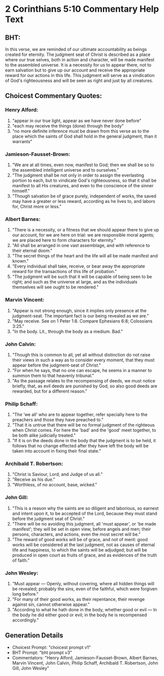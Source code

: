 # 2 Corinthians 5:10 Commentary Help Text

## BHT:
In this verse, we are reminded of our ultimate accountability as beings created for eternity. The judgment seat of Christ is described as a place where our true selves, both in action and character, will be made manifest to the assembled universe. It is a necessity for us to appear there, not to earn salvation but to give up our account and receive the appropriate reward for our actions in this life. This judgment will serve as a vindication of God's righteousness and will be seen as right and just by all creatures.

## Choicest Commentary Quotes:
### Henry Alford:
1. "appear in our true light, appear as we have never done before"
2. "each may receive the things (done) through the body"
3. "no more definite inference must be drawn from this verse as to the place which the saints of God shall hold in the general judgment, than it warrants"

### Jamieson-Fausset-Brown:
1. "We are at all times, even now, manifest to God; then we shall be so to the assembled intelligent universe and to ourselves." 
2. "The judgment shall be not only in order to assign the everlasting portion to each, but to vindicate God's righteousness, so that it shall be manifest to all His creatures, and even to the conscience of the sinner himself." 
3. "Though salvation be of grace purely, independent of works, the saved may have a greater or less reward, according as he lives to, and labors for, Christ more or less."

### Albert Barnes:
1. "There is a necessity, or a fitness that we should appear there to give up our account, for we are here on trial: we are responsible moral agents; we are placed here to form characters for eternity."
2. "All shall be arranged in one vast assemblage, and with reference to their eternal doom."
3. "The secret things of the heart and the life will all be made manifest and known."
4. "Every individual shall take, receive, or bear away the appropriate reward for the transactions of this life of probation."
5. "The judgment will be such that it will be capable of being seen to be right; and such as the universe at large, and as the individuals themselves will see ought to be rendered."

### Marvin Vincent:
1. "Appear is not strong enough, since it implies only presence at the judgment-seat. The important fact is our being revealed as we are."
2. "May receive. See on 1 Peter 1:8. Compare Ephesians 6:8; Colossians 3:25."
3. "In the body. Lit., through the body as a medium. Bad."

### John Calvin:
1. "Though this is common to all, yet all without distinction do not raise their views in such a way as to consider every moment, that they must appear before the judgment-seat of Christ."
2. "For when he says, that no one can escape, he seems in a manner to summon them to that heavenly tribunal."
3. "As the passage relates to the recompensing of deeds, we must notice briefly, that, as evil deeds are punished by God, so also good deeds are rewarded, but for a different reason."

### Philip Schaff:
1. "The ‘we all’ who are to appear together, refer specially here to the preachers and those they have preached to." 
2. "That it is untrue that there will be no formal judgment of the righteous when Christ comes. For here the 'bad' and the 'good' meet together, to be both alike judicially treated."
3. "If it is on the deeds done in the body that the judgment is to be held, it follows that no change effected after they have left the body will be taken into account in fixing their final state."

### Archibald T. Robertson:
1. "Christ is Saviour, Lord, and Judge of us all." 
2. "Receive as his due." 
3. "Worthless, of no account, base, wicked."

### John Gill:
1. "This is a reason why the saints are so diligent and laborious, so earnest and intent upon it, to be accepted of the Lord, because they must stand before the judgment seat of Christ."
2. "There will be no avoiding this judgment, all 'must appear', or 'be made manifest'; they will be set in open view, before angels and men; their persons, characters, and actions, even the most secret will be."
3. "The reward of good works will be of grace, and not of merit: good works will be considered at the last judgment, not as causes of eternal life and happiness, to which the saints will be adjudged; but will be produced in open court as fruits of grace, and as evidences of the truth of faith."

### John Wesley:
1. "Must appear — Openly, without covering, where all hidden things will be revealed; probably the sins, even of the faithful, which were forgiven long before."
2. "For many of their good works, as their repentance, their revenge against sin, cannot otherwise appear."
3. "According to what he hath done in the body, whether good or evil — In the body he did either good or evil; in the body he is recompensed accordingly."


## Generation Details
- Choicest Prompt: "choicest prompt v1"
- BHT Prompt: "bht prompt v3"
- Commentators: "Henry Alford, Jamieson-Fausset-Brown, Albert Barnes, Marvin Vincent, John Calvin, Philip Schaff, Archibald T. Robertson, John Gill, John Wesley"
